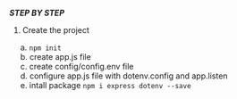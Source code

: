 **_STEP BY STEP_**

1. Create the project
   
&nbsp;&nbsp;&nbsp;&nbsp;&nbsp;a. ``` npm init ```<br>
&nbsp;&nbsp;&nbsp;&nbsp;&nbsp;b. create app.js file<br>
&nbsp;&nbsp;&nbsp;&nbsp;&nbsp;c. create config/config.env file<br>
&nbsp;&nbsp;&nbsp;&nbsp;&nbsp;d. configure app.js file with dotenv.config and app.listen<br>
&nbsp;&nbsp;&nbsp;&nbsp;&nbsp;e. intall package ``` npm i express dotenv --save ```<br>
